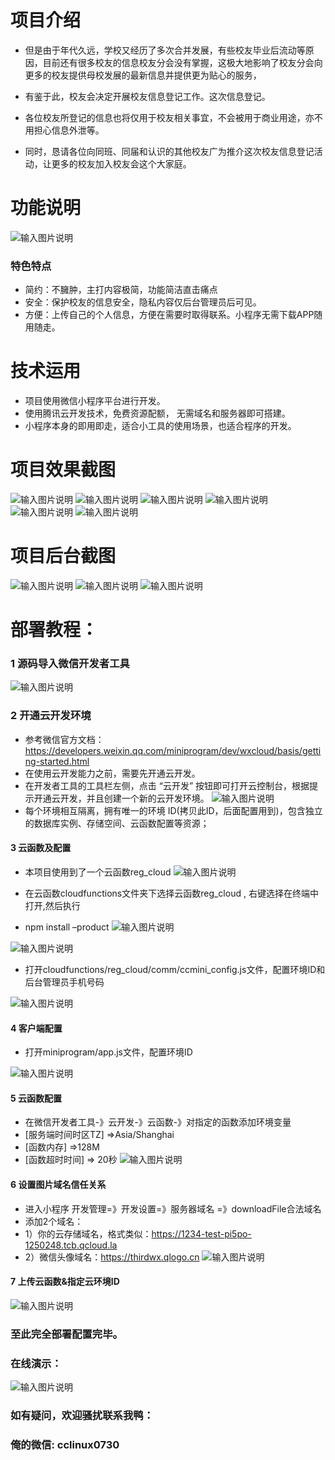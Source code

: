 
# 项目介绍


- 但是由于年代久远，学校又经历了多次合并发展，有些校友毕业后流动等原因，目前还有很多校友的信息校友分会没有掌握，这极大地影响了校友分会向更多的校友提供母校发展的最新信息并提供更为贴心的服务，

- 有鉴于此，校友会决定开展校友信息登记工作。这次信息登记。
- 各位校友所登记的信息也将仅用于校友相关事宜，不会被用于商业用途，亦不用担心信息外泄等。

- 同时，恳请各位向同班、同届和认识的其他校友广为推介这次校友信息登记活动，让更多的校友加入校友会这个大家庭。 

# 功能说明
![输入图片说明](https://images.gitee.com/uploads/images/2021/0811/232035_9d7ddf06_9240987.gif "func导图1 (2).gif")

### 特色特点
 
- 简约：不臃肿，主打内容极简，功能简洁直击痛点
- 安全：保护校友的信息安全，隐私内容仅后台管理员后可见。
- 方便：上传自己的个人信息，方便在需要时取得联系。小程序无需下载APP随用随走。


# 技术运用

- 项目使用微信小程序平台进行开发。
- 使用腾讯云开发技术，免费资源配额，	无需域名和服务器即可搭建。
- 小程序本身的即用即走，适合小工具的使用场景，也适合程序的开发。

# 项目效果截图
![输入图片说明](https://images.gitee.com/uploads/images/2021/0811/232056_48f31e74_9240987.png "微信图片_20210811225606.png")
![输入图片说明](https://images.gitee.com/uploads/images/2021/0811/232105_d1d7cd20_9240987.png "微信图片_20210811225626.png")
![输入图片说明](https://images.gitee.com/uploads/images/2021/0811/232116_f278b8af_9240987.png "微信图片_20210811225643.png")
![输入图片说明](https://images.gitee.com/uploads/images/2021/0811/232126_88c21bfc_9240987.png "微信图片_20210811225640.png")  
![输入图片说明](https://images.gitee.com/uploads/images/2021/0811/232134_3e5b1cae_9240987.png "微信图片_20210811225638.png")
 ![输入图片说明](https://images.gitee.com/uploads/images/2021/0811/232229_a44d6e86_9240987.png "微信图片_20210811225638.png")

# 项目后台截图
![输入图片说明](https://images.gitee.com/uploads/images/2021/0811/232238_78252824_9240987.png "微信图片_20210811225702.png")
![输入图片说明](https://images.gitee.com/uploads/images/2021/0811/232256_945dfdc7_9240987.png "微信图片_20210811225629.png")
![输入图片说明](https://images.gitee.com/uploads/images/2021/0811/232308_24f19ffc_9240987.png "微信图片_20210811225632.png")

# 部署教程：

### 1 源码导入微信开发者工具
![输入图片说明](https://images.gitee.com/uploads/images/2021/0811/232342_af110aec_9240987.png "导入.png")
  

 

### 2 开通云开发环境
 -  参考微信官方文档：https://developers.weixin.qq.com/miniprogram/dev/wxcloud/basis/getting-started.html
- 在使用云开发能力之前，需要先开通云开发。 
- 在开发者工具的工具栏左侧，点击 “云开发” 按钮即可打开云控制台，根据提示开通云开发，并且创建一个新的云开发环境。
![输入图片说明](https://images.gitee.com/uploads/images/2021/0811/232537_8a27b61c_9240987.png "云开发开通环境.png")
- 每个环境相互隔离，拥有唯一的环境 ID(拷贝此ID，后面配置用到)，包含独立的数据库实例、存储空间、云函数配置等资源；
 

#### 3 云函数及配置
- 本项目使用到了一个云函数reg_cloud
![输入图片说明](https://images.gitee.com/uploads/images/2021/0811/232556_f00b3f17_9240987.png "云函数出示0.png")


- 在云函数cloudfunctions文件夹下选择云函数reg_cloud , 右键选择在终端中打开,然后执行 
- npm install –product
![输入图片说明](https://images.gitee.com/uploads/images/2021/0811/232701_836c8850_9240987.png "云函数初始化1.png") 

![输入图片说明](https://images.gitee.com/uploads/images/2021/0811/232711_58121526_9240987.png "云函数初始化.png")


 

- 打开cloudfunctions/reg_cloud/comm/ccmini_config.js文件，配置环境ID和后台管理员手机号码

 ![输入图片说明](https://images.gitee.com/uploads/images/2021/0811/232806_b0477e47_9240987.png "云函数配置.png")


 


#### 4  客户端配置
- 打开miniprogram/app.js文件，配置环境ID

 ![输入图片说明](https://images.gitee.com/uploads/images/2021/0811/232832_6053aae0_9240987.png "客户端配置.png")


#### 5  云函数配置
- 在微信开发者工具-》云开发-》云函数-》对指定的函数添加环境变量 
- [服务端时间时区TZ] =>Asia/Shanghai
- [函数内存] =>128M   
- [函数超时时间] => 20秒
![输入图片说明](https://images.gitee.com/uploads/images/2021/0811/233416_4497ac7b_9240987.png "云函数配置参数.png")

 

#### 6  设置图片域名信任关系
- 进入小程序 开发管理=》开发设置=》服务器域名 =》downloadFile合法域名	
- 添加2个域名：
- 1）你的云存储域名，格式类似：https://1234-test-pi5po-1250248.tcb.qcloud.la
- 2）微信头像域名：https://thirdwx.qlogo.cn 
![输入图片说明](https://images.gitee.com/uploads/images/2021/0811/233716_fccfac0e_9240987.png "业务域名.png")

#### 7  上传云函数&指定云环境ID
![输入图片说明](https://images.gitee.com/uploads/images/2021/0811/235027_bcc3d94b_9240987.png "上传.png")

### 至此完全部署配置完毕。

### 在线演示：
 
![输入图片说明](https://images.gitee.com/uploads/images/2021/0811/233918_96b29222_9240987.jpeg "Free版-QR.jpg")
 


### 如有疑问，欢迎骚扰联系我鸭： 
### 俺的微信:  cclinux0730


